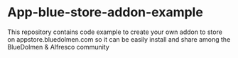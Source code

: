 # App-blue-store-addon-example
This repository contains code example to create your own addon to store on appstore.bluedolmen.com so it can be easily install and share among the BlueDolmen &amp; Alfresco community
